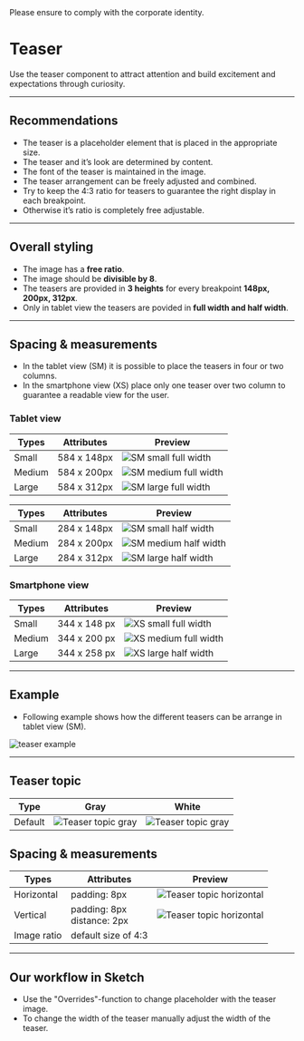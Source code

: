 <AlertInfo alertHeadline="Modifiable">
Please ensure to comply with the corporate identity.
</AlertInfo>

# Teaser

Use the teaser component to attract attention and build excitement and expectations through curiosity.

---

## Recommendations

- The teaser is a placeholder element that is placed in the appropriate size.
- The teaser and it’s look are determined by content.
- The font of the teaser is maintained in the image.
- The teaser arrangement can be freely adjusted and combined.
- Try to keep the 4:3 ratio for teasers to guarantee the right display in each breakpoint.
- Otherwise it’s ratio is completely free adjustable.

---

## Overall styling

- The image has a **free ratio**.
- The image should be **divisible by 8**.
- The teasers are provided in **3 heights** for every breakpoint **148px, 200px, 312px**.
- Only in tablet view the teasers are povided in **full width and half width**.

---

## Spacing & measurements

- In the tablet view (SM) it is possible to place the teasers in four or two columns.
- In the smartphone view (XS) place only one teaser over two column to guarantee a readable view for the user.

### Tablet view

| Types | Attributes | Preview |
|---|---|---|
| Small | 584 x 148px |![SM small full width](assets/SM/full-small@1x.png)|
| Medium | 584 x 200px|![SM medium full width](assets/SM/full-medium@1x.png)|
| Large | 584 x 312px |![SM large full width](assets/SM/full-large@1x.png)|

| Types | Attributes | Preview |
|---|---|---|
| Small | 284 x 148px |![SM small half width](assets/SM/half-small@1x.png)|
| Medium | 284 x 200px |![SM medium half width](assets/SM/half-medium@1x.png)|
| Large | 284 x 312px |![SM large half width](assets/SM/half-large@1x.png)|

### Smartphone view

| Types | Attributes | Preview |
|---|---|---|
| Small | 344 x 148 px |![XS small full width](assets/XS/full-small@1x.png)|
| Medium | 344 x 200 px |![XS medium full width](assets/XS/full-medium@1x.png)|
| Large | 344 x 258 px |![XS large half width](assets/XS/full-large@1x.png)|

---

## Example

- Following example shows how the different teasers can be arrange in tablet view (SM).

![teaser example](assets/sm-teaser-example@1x.png)

---

## Teaser topic

Type | Gray | White
---------|----------|---------
Default | ![Teaser topic gray](assets/teaser/topic/gray@1x.png) | ![Teaser topic gray](assets/teaser/topic/white@1x.png)

## Spacing & measurements


Types | Attributes | Preview
---------|----------|---------
 Horizontal | padding: 8px | ![Teaser topic horizontal](assets/measurement/teaser/topic/horizontal-white@1x.png) 
 Vertical | padding: 8px <br> distance: 2px | ![Teaser topic horizontal](assets/measurement/teaser/topic/vertical-white@1x.png)
Image ratio | default size of 4:3 |

---

## Our workflow in Sketch

- Use the "Overrides"-function to change placeholder with the teaser image.
- To change the width of the teaser manually adjust the width of the teaser.
